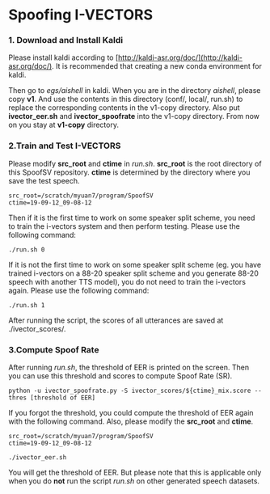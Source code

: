 # Spoofing I-VECTORS

### 1. Download and Install Kaldi

Please install kaldi according to [http://kaldi-asr.org/doc/](http://kaldi-asr.org/doc/).  It is recommended that creating a new conda environment for kaldi.

Then go to *egs/aishell* in kaldi.  When you are in the directory *aishell*, please copy **v1**. And use the contents in this directory (conf/, local/, run.sh) to replace the corresponding contents in the v1-copy directory. Also put **ivector_eer.sh** and **ivector_spoofrate** into the v1-copy directory. From now on you stay at **v1-copy** directory.

### 2.Train and Test I-VECTORS

Please modify **src_root** and **ctime** in *run.sh*. **src_root** is the root directory of this SpoofSV repository. **ctime** is determined by the directory where you save the test speech.

```shell
src_root=/scratch/myuan7/program/SpoofSV
ctime=19-09-12_09-08-12
```

Then if it is the first time to work on some speaker split scheme, you need to train the i-vectors system and then perform testing. Please use the following command:

```shell
./run.sh 0
```

If it is not the first time to work on some speaker split scheme (eg. you have trained i-vectors on a 88-20 speaker split scheme and you generate 88-20 speech with another TTS model), you do not need to train the i-vectors again. Please use the following command:

```shell
./run.sh 1
```

 After running the script, the scores of all utterances are saved at ./ivector_scores/.

### 3.Compute Spoof Rate

After running *run.sh*, the threshold of EER is printed on the screen. Then you can use this threshold and scores to compute Spoof Rate (SR).

```shell
python -u ivector_spoofrate.py -S ivector_scores/${ctime}_mix.score --thres [threshold of EER]
```

If you forgot the threshold, you could compute the threshold of EER again with the following command. Also, please modify the **src_root** and **ctime**.

```shell
src_root=/scratch/myuan7/program/SpoofSV
ctime=19-09-12_09-08-12
```

```
./ivector_eer.sh
```

You will get the threshold of EER. But please note that this is applicable only when you do **not** run the script *run.sh* on other generated speech datasets.